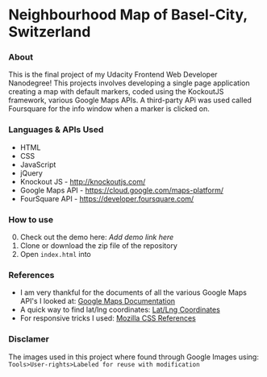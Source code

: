 # Neighbourhood Map of Basel-City, Switzerland


### About

This is the final project of my Udacity Frontend Web Developer Nanodegree! This projects involves developing a single page application creating a map with default markers, coded using the KockoutJS framework, various Google Maps APIs. A third-party APi was used called Foursquare for the info window when a marker is clicked on. 


### Languages & APIs Used

* HTML
* CSS
* JavaScript
* jQuery
* Knockout JS - <a href="http://knockoutjs.com/">http://knockoutjs.com/</a>
* Google Maps API - <a href="https://cloud.google.com/maps-platform/">https://cloud.google.com/maps-platform/</a>
* FourSquare API - <a href="https://developer.foursquare.com/">https://developer.foursquare.com/</a>


### How to use 

0. Check out the demo here: *Add demo link here*
1. Clone or download the zip file of the repository
2. Open `index.html` into 


### References

* I am very thankful for the documents of all the various Google Maps API's I looked at: <a href="https://developers.google.com/maps/documentation/">Google Maps Documentation</a>
* A quick way to find lat/lng coordinates: <a href="https://www.latlong.net/">Lat/Lng Coordinates</a>
* For responsive tricks I used: <a href="https://developer.mozilla.org/en-US/docs/Web/CSS/Reference">Mozilla CSS References</a>


### Disclamer

The images used in this project where found through Google Images using: 
`Tools>User-rights>Labeled for reuse with modification`
